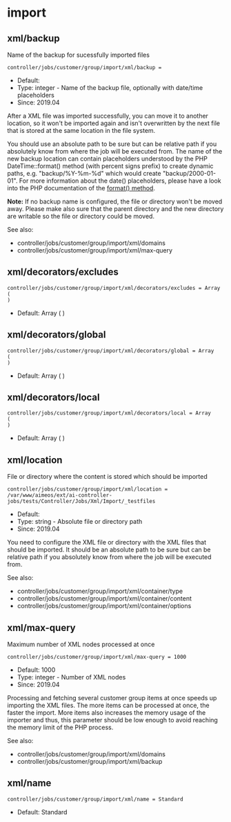 
# import
## xml/backup

Name of the backup for sucessfully imported files

```
controller/jobs/customer/group/import/xml/backup = 
```

* Default: 
* Type: integer - Name of the backup file, optionally with date/time placeholders
* Since: 2019.04

After a XML file was imported successfully, you can move it to another
location, so it won't be imported again and isn't overwritten by the
next file that is stored at the same location in the file system.

You should use an absolute path to be sure but can be relative path
if you absolutely know from where the job will be executed from. The
name of the new backup location can contain placeholders understood
by the PHP DateTime::format() method (with percent signs prefix) to
create dynamic paths, e.g. "backup/%Y-%m-%d" which would create
"backup/2000-01-01". For more information about the date() placeholders,
please have a look  into the PHP documentation of the
[format() method](https://www.php.net/manual/en/datetime.format.php).

**Note:** If no backup name is configured, the file or directory
won't be moved away. Please make also sure that the parent directory
and the new directory are writable so the file or directory could be
moved.

See also:

* controller/jobs/customer/group/import/xml/domains
* controller/jobs/customer/group/import/xml/max-query

## xml/decorators/excludes

```
controller/jobs/customer/group/import/xml/decorators/excludes = Array
(
)
```

* Default: Array
(
)



## xml/decorators/global

```
controller/jobs/customer/group/import/xml/decorators/global = Array
(
)
```

* Default: Array
(
)



## xml/decorators/local

```
controller/jobs/customer/group/import/xml/decorators/local = Array
(
)
```

* Default: Array
(
)



## xml/location

File or directory where the content is stored which should be imported

```
controller/jobs/customer/group/import/xml/location = /var/www/aimeos/ext/ai-controller-jobs/tests/Controller/Jobs/Xml/Import/_testfiles
```

* Default: 
* Type: string - Absolute file or directory path
* Since: 2019.04

You need to configure the XML file or directory with the XML files that
should be imported. It should be an absolute path to be sure but can be
relative path if you absolutely know from where the job will be executed
from.

See also:

* controller/jobs/customer/group/import/xml/container/type
* controller/jobs/customer/group/import/xml/container/content
* controller/jobs/customer/group/import/xml/container/options

## xml/max-query

Maximum number of XML nodes processed at once

```
controller/jobs/customer/group/import/xml/max-query = 1000
```

* Default: 1000
* Type: integer - Number of XML nodes
* Since: 2019.04

Processing and fetching several customer group items at once speeds up importing
the XML files. The more items can be processed at once, the faster the
import. More items also increases the memory usage of the importer and
thus, this parameter should be low enough to avoid reaching the memory
limit of the PHP process.

See also:

* controller/jobs/customer/group/import/xml/domains
* controller/jobs/customer/group/import/xml/backup

## xml/name

```
controller/jobs/customer/group/import/xml/name = Standard
```

* Default: Standard
